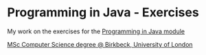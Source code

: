 # Programming in Java - Exercises

My work on the exercises for the [Programming in Java module](https://moodle.bbk.ac.uk/course/view.php?id=16449)

[MSc Computer Science degree @ Birkbeck, University of London](dcs.bbk.ac.uk/study-with-us/postgraduate/msc-computer-science/)
